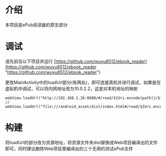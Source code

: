 # 介绍
本项目是ePub阅读器的原生部分

# 调试
请先前往以下项目并运行
[https://github.com/wuyu8512/ebook_reader](https://github.com/wuyu8512/ebook_reader "https://github.com/wuyu8512/ebook_reader")

更改MainActivity中的loadUrl部分(有两处)，即可连接真机并进行调试，如果是在虚拟机中调试，可以将内网地址改为10.0.2.2，这是对本机地址的映射

```
webView.loadUrl("http://192.168.1.26:8080/#/read/${Uri.encode(path)}/${Uri.encode(name)}")
// webView.loadUrl("file:///android_asset/dist/index.html#/read/${Uri.encode(path)}/${Uri.encode(name)}")
```
# 构建
将loadUrl的部分改为资源地址，将资源文件夹dist替换成Web项目编译出的文件即可，同时建议删除Web项目里编译出的三个无用的测试ePub文件
